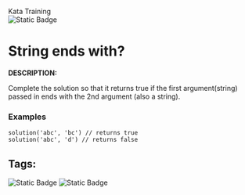 Kata Training <br>
![Static Badge](https://img.shields.io/badge/7kyu%20-%20black?style=flat&logo=codewars&labelColor=B1361E&color=black)

# String ends with?

**DESCRIPTION:**

Complete the solution so that it returns true if the first argument(string) passed in ends with the 2nd argument (also a string).

### Examples

```
solution('abc', 'bc') // returns true
solution('abc', 'd') // returns false
```

## Tags:

![Static Badge](https://img.shields.io/badge/fundamentals%20-%20purple?style=plastic) ![Static Badge](https://img.shields.io/badge/strings%20-%20purple?style=plastic) 